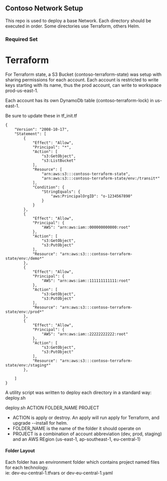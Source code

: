 ## Contoso Network Setup

This repo is used to deploy a base Network.  Each directory should be executed in order.  Some directories use Terraform, others Helm.

### Required Set

# Terraform

For Terraform state, a S3 Bucket (contoso-terraform-state)  was setup with sharing permissions for each account.  Each account is restricted to write keys starting with its name, thus the prod account, can write to workspace prod-us-east-1.

Each account has its own DynamoDb table (contoso-terraform-lock) in us-east-1.  

Be sure to update these in tf_init.tf

```
{
    "Version": "2008-10-17",
    "Statement": [
        {
            "Effect": "Allow",
            "Principal": "*",
            "Action": [
                "s3:GetObject",
                "s3:ListBucket"
            ],
            "Resource": [
                "arn:aws:s3:::contoso-terraform-state",
                "arn:aws:s3:::contoso-terraform-state/env:/transit*"
            ],
            "Condition": {
                "StringEquals": {
                    "aws:PrincipalOrgID": "o-1234567890"
                }
            }
        },
        {
            "Effect": "Allow",
            "Principal": {
                "AWS": "arn:aws:iam::000000000000:root"
            },
            "Action": [
                "s3:GetObject",
                "s3:PutObject"
            ],
            "Resource": "arn:aws:s3:::contoso-terraform-state/env:/demo*"
        },
        {
            "Effect": "Allow",
            "Principal": {
                "AWS": "arn:aws:iam::111111111111:root"
            },
            "Action": [
                "s3:GetObject",
                "s3:PutObject"
            ],
            "Resource": "arn:aws:s3:::contoso-terraform-state/env:/prod*"
        },
        {
            "Effect": "Allow",
            "Principal": {
                "AWS": "arn:aws:iam::22222222222:root"
            },
            "Action": [
                "s3:GetObject",
                "s3:PutObject"
            ],
            "Resource": "arn:aws:s3:::contoso-terraform-state/env:/staging*"
        },

    ]
}
```

A utility script was written to deploy each directory in a standard way: deploy.sh

deploy.sh ACTION  FOLDER_NAME  PROJECT

-  ACTION is apply or destroy.   An apply will run apply for Terraform, and upgrade --install for helm.
-  FOLDER_NAME is the name of the folder it should operate on
-  PROJECT is a combination of account abbreviation (dev, prod, staging) and an AWS REgion (us-east-1, ap-southeast-1, eu-central-1)


#### Folder Layout
Each folder has an environment folder which contains project named files for each technology.  
ie:  dev-eu-central-1.tfvars    or dev-eu-central-1.yaml

